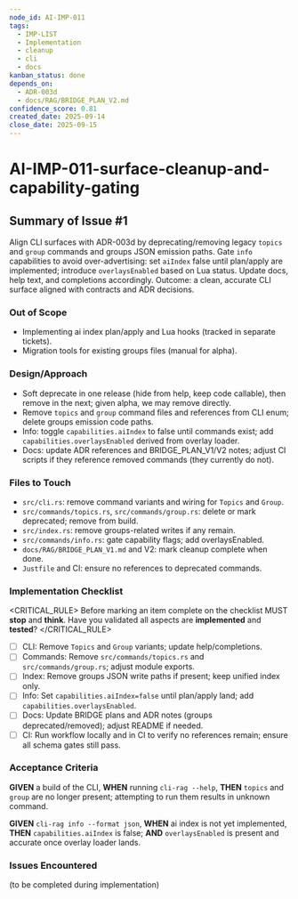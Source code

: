 ```yaml
---
node_id: AI-IMP-011
tags:
  - IMP-LIST
  - Implementation
  - cleanup
  - cli
  - docs
kanban_status: done
depends_on:
  - ADR-003d
  - docs/RAG/BRIDGE_PLAN_V2.md
confidence_score: 0.81
created_date: 2025-09-14
close_date: 2025-09-15
---
```


# AI-IMP-011-surface-cleanup-and-capability-gating

## Summary of Issue #1
Align CLI surfaces with ADR-003d by deprecating/removing legacy `topics` and `group` commands and groups JSON emission paths. Gate `info` capabilities to avoid over-advertising: set `aiIndex` false until plan/apply are implemented; introduce `overlaysEnabled` based on Lua status. Update docs, help text, and completions accordingly. Outcome: a clean, accurate CLI surface aligned with contracts and ADR decisions.

### Out of Scope 
- Implementing ai index plan/apply and Lua hooks (tracked in separate tickets).
- Migration tools for existing groups files (manual for alpha).

### Design/Approach  
- Soft deprecate in one release (hide from help, keep code callable), then remove in the next; given alpha, we may remove directly.
- Remove `topics` and `group` command files and references from CLI enum; delete groups emission code paths.
- Info: toggle `capabilities.aiIndex` to false until commands exist; add `capabilities.overlaysEnabled` derived from overlay loader.
- Docs: update ADR references and BRIDGE_PLAN_V1/V2 notes; adjust CI scripts if they reference removed commands (they currently do not).

### Files to Touch
- `src/cli.rs`: remove command variants and wiring for `Topics` and `Group`.
- `src/commands/topics.rs`, `src/commands/group.rs`: delete or mark deprecated; remove from build.
- `src/index.rs`: remove groups-related writes if any remain.
- `src/commands/info.rs`: gate capability flags; add overlaysEnabled.
- `docs/RAG/BRIDGE_PLAN_V1.md` and V2: mark cleanup complete when done.
- `Justfile` and CI: ensure no references to deprecated commands.

### Implementation Checklist

<CRITICAL_RULE>
Before marking an item complete on the checklist MUST **stop** and **think**. Have you validated all aspects are **implemented** and **tested**? 
</CRITICAL_RULE> 

- [ ] CLI: Remove `Topics` and `Group` variants; update help/completions.
- [ ] Commands: Remove `src/commands/topics.rs` and `src/commands/group.rs`; adjust module exports.
- [ ] Index: Remove groups JSON write paths if present; keep unified index only.
- [ ] Info: Set `capabilities.aiIndex=false` until plan/apply land; add `capabilities.overlaysEnabled`.
- [ ] Docs: Update BRIDGE plans and ADR notes (groups deprecated/removed); adjust README if needed.
- [ ] CI: Run workflow locally and in CI to verify no references remain; ensure all schema gates still pass.

### Acceptance Criteria
**GIVEN** a build of the CLI, **WHEN** running `cli-rag --help`, **THEN** `topics` and `group` are no longer present; attempting to run them results in unknown command.

**GIVEN** `cli-rag info --format json`, **WHEN** ai index is not yet implemented, **THEN** `capabilities.aiIndex` is false; **AND** `overlaysEnabled` is present and accurate once overlay loader lands.

### Issues Encountered 
(to be completed during implementation)
